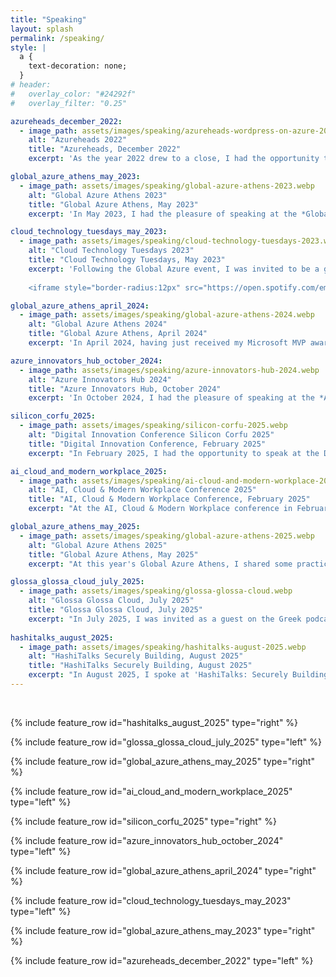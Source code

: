 ```yaml
---
title: "Speaking"
layout: splash
permalink: /speaking/
style: |
  a {
    text-decoration: none;
  }
# header:
#   overlay_color: "#24292f"
#   overlay_filter: "0.25"

azureheads_december_2022:
  - image_path: assets/images/speaking/azureheads-wordpress-on-azure-2022.webp
    alt: "Azureheads 2022"
    title: "Azureheads, December 2022"
    excerpt: 'As the year 2022 drew to a close, I had the opportunity to be a first-time speaker at an Azureheads meetup. During my presentation, I focused on showcasing how someone can host, monitor, and test a WordPress site by utilizing Azure, Bicep, and GitHub. The repository mentioned can be found [here](https://github.com/christosgalano/WordPress-on-Azure).'

global_azure_athens_may_2023:
  - image_path: assets/images/speaking/global-azure-athens-2023.webp
    alt: "Global Azure Athens 2023"
    title: "Global Azure Athens, May 2023"
    excerpt: 'In May 2023, I had the pleasure of speaking at the *Global Azure Athens* event. As a DevOps engineer, I addressed why and how we should embrace and integrate the development flow into cloud operations. It was an enriching experience connecting with professionals who share a passion for cloud computing, devops, and cutting-edge technologies in general. Here you can find the [presentation](/assets/files/global-azure-athens-2023.pdf) and the corresponding [repository](https://github.com/christosgalano/devops-with-github-example).'

cloud_technology_tuesdays_may_2023:
  - image_path: assets/images/speaking/cloud-technology-tuesdays-2023.webp
    alt: "Cloud Technology Tuesdays 2023"
    title: "Cloud Technology Tuesdays, May 2023"
    excerpt: 'Following the Global Azure event, I was invited to be a guest on [George](https://www.linkedin.com/in/george-markou-06111617/) and [Dimitris](https://www.linkedin.com/in/dpantaz/) podcast, where we discussed a variety of topics related to DevOps, GitHub, and the cloud. The podcast on Spotify is included below, and the YouTube link is [here](https://www.youtube.com/watch?v=M5ikc3l7-4E).
    
    <iframe style="border-radius:12px" src="https://open.spotify.com/embed/episode/0CqlTSpPVeEJSFGbZvp44k?utm_source=generator&theme=0" width="100%" height="50%" frameBorder="0" allowfullscreen="" allow="autoplay; clipboard-write; encrypted-media; fullscreen; picture-in-picture" loading="lazy"></iframe>'

global_azure_athens_april_2024:
  - image_path: assets/images/speaking/global-azure-athens-2024.webp
    alt: "Global Azure Athens 2024"
    title: "Global Azure Athens, April 2024"
    excerpt: 'In April 2024, having just received my Microsoft MVP award in the Azure Infrastructure as Code and DevOps categories, I had the pleasure of speaking at the *Global Azure Athens* event. The focus was on scaling Terraform configurations to address the evolving needs of expanding organizations. Attendees gained insights into overcoming the challenges of monolithic setups, embracing modularization on various stages and scopes, and implementing streamlined methodologies for code development, testing, and deployment. It was a rewarding session, fostering discussions on architecting resilient infrastructures tailored to the demands of modern cloud environments. The presentation can be found [here](/assets/files/global-azure-athens-2024.pdf).'

azure_innovators_hub_october_2024:
  - image_path: assets/images/speaking/azure-innovators-hub-2024.webp
    alt: "Azure Innovators Hub 2024"
    title: "Azure Innovators Hub, October 2024"
    excerpt: 'In October 2024, I had the pleasure of speaking at the *Azure Innovators Hub* event. This talk addressed the concept of policy-driven governance, focusing on how the Open Policy Agent (OPA) ensures that infrastructure code complies with organizational standards, security good practices, and regulatory requirements. The presentation can be found [here](/assets/files/policy-driven-governance-for-infrastructure-code-2024.pptx).'

silicon_corfu_2025:
  - image_path: assets/images/speaking/silicon-corfu-2025.webp
    alt: "Digital Innovation Conference Silicon Corfu 2025"
    title: "Digital Innovation Conference, February 2025"
    excerpt: "In February 2025, I had the opportunity to speak at the Digital Innovation Conference in Corfu. My session, DevOps with GitHub, explored how GitHub's DevOps capabilities can streamline application development, focusing on CI/CD pipelines, automated security scans, and dependency management using tools like GitHub Actions and Dependabot. Here you can find the [presentation](/assets/files/silicon-devops-with-github-2025.pdf) and the corresponding [repository](https://github.com/christosgalano/devops-with-github-example)."

ai_cloud_and_modern_workplace_2025:
  - image_path: assets/images/speaking/ai-cloud-and-modern-workplace-2025.webp
    alt: "AI, Cloud & Modern Workplace Conference 2025"
    title: "AI, Cloud & Modern Workplace Conference, February 2025"
    excerpt: "At the AI, Cloud & Modern Workplace conference in February 2025, I delivered a session titled *Managing Terraform State in Azure*. The talk tackled the often-overlooked challenge of state management in complex cloud environments. I shared practical strategies for structuring remote state storage, securing access, and enabling scalable collaboration across teams. The session offered actionable guidance on balancing governance with developer autonomy in real-world Azure setups. [Watch it on YouTube](https://www.youtube.com/watch?v=1EvYprjlXrs) or grab the [presentation](/assets/files/ai-cloud-and-modern-workplace-2025.pdf)."

global_azure_athens_may_2025:
  - image_path: assets/images/speaking/global-azure-athens-2025.webp
    alt: "Global Azure Athens 2025"
    title: "Global Azure Athens, May 2025"
    excerpt: "At this year's Global Azure Athens, I shared some practical ways to simplify and speed up development workflows using Azure Dev Center. We talked about how Dev Boxes, and Deployment Environments can take the pain out of setting up projects, getting new team members onboard, and providing a consistent experience to the developers. You can check out the [presentation](/assets/files/global-azure-athens-2025.pdf) for a closer look."

glossa_glossa_cloud_july_2025:
  - image_path: assets/images/speaking/glossa-glossa-cloud.webp
    alt: "Glossa Glossa Cloud, July 2025"
    title: "Glossa Glossa Cloud, July 2025"
    excerpt: "In July 2025, I was invited as a guest on the Greek podcast [*Glossa Glossa Cloud*](https://www.linkedin.com/groups/8367705/), hosted by [Nikos](https://www.linkedin.com/in/nikos-delis-83435232/) and [Maria](https://www.linkedin.com/in/maria-anastasia-moustaka/). We talked about AI and how it's become such a big part of our daily work, plus why having effective governance around it actually matters. You can listen to the episode [here](https://open.spotify.com/episode/7yXLIB0ZHVhgHyCmMYZnmP?si=lh4yAxxdRPOy4yoGqzANzQ)."
  
hashitalks_august_2025:
  - image_path: assets/images/speaking/hashitalks-august-2025.webp
    alt: "HashiTalks Securely Building, August 2025"
    title: "HashiTalks Securely Building, August 2025"
    excerpt: "In August 2025, I spoke at 'HashiTalks: Securely Building' about Managing Terraform State in Azure. In this session, I showcased different approaches to managing Terraform state in Azure securely and at scale; from simple, project-based setups with a few environments to complex, multi-team scenarios with many state files across environments. You can watch the talk [here](https://www.youtube.com/watch?v=PR54hhKs_hY&t=2479s)."
---
```


<br>

{% include feature_row id="hashitalks_august_2025" type="right" %}

{% include feature_row id="glossa_glossa_cloud_july_2025" type="left" %}

{% include feature_row id="global_azure_athens_may_2025" type="right" %}

{% include feature_row id="ai_cloud_and_modern_workplace_2025" type="left" %}

{% include feature_row id="silicon_corfu_2025" type="right" %}

{% include feature_row id="azure_innovators_hub_october_2024" type="left" %}

{% include feature_row id="global_azure_athens_april_2024" type="right" %}

{% include feature_row id="cloud_technology_tuesdays_may_2023" type="left" %}

{% include feature_row id="global_azure_athens_may_2023" type="right" %}

{% include feature_row id="azureheads_december_2022" type="left" %}
